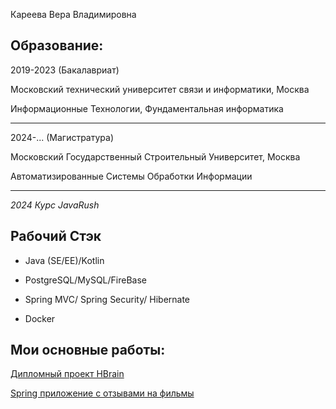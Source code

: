 Кареева Вера Владимировна 
## Образование:

2019-2023 (Бакалавриат)

Московский технический университет связи и информатики, Москва

Информационные Технологии, Фундаментальная информатика

---

2024-... (Магистратура)

Московский Государственный Строительный Университет, Москва

Автоматизированные Системы Обработки Информации

---

*2024 Курс JavaRush*

## Рабочий Стэк
- Java (SE/EE)/Kotlin

- PostgreSQL/MySQL/FireBase

- Spring MVC/ Spring Security/ Hibernate

- Docker

## Мои основные работы:
[Дипломный проект HBrain](https://github.com/verrrmoot/hbrain/tree/master)

[Spring приложение с отзывами на фильмы](https://github.com/verrrmoot/CinemaSide)
<!--
**verrrmoot/verrrmoot** is a ✨ _special_ ✨ repository because its `README.md` (this file) appears on your GitHub profile.

Here are some ideas to get you started:

- 🔭 I’m currently working on ...
- 🌱 I’m currently learning ...
- 👯 I’m looking to collaborate on ...
- 🤔 I’m looking for help with ...
- 💬 Ask me about ...
- 📫 How to reach me: ...
- 😄 Pronouns: ...
- ⚡ Fun fact: ...
-->
